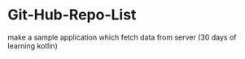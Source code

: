 # Git-Hub-Repo-List
make a sample application which fetch data from server (30 days of learning kotlin)
